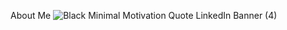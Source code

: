 About Me
![Black Minimal Motivation Quote LinkedIn Banner (4)](https://github.com/user-attachments/assets/78f58185-3e31-47fe-9543-8cdeb6ebd9b4)

<!--
**soumya-thoutam/soumya-thoutam** is a ✨ _special_ ✨ repository because its `README.md` (this file) appears on your GitHub profile.

Here are some ideas to get you started:

- 🔭 I’m currently working on ...
- 🌱 I’m currently learning ...
- 👯 I’m looking to collaborate on ...
- 🤔 I’m looking for help with ...
- 💬 Ask me about ...
- 📫 How to reach me: ...
- 😄 Pronouns: ...
- ⚡ Fun fact: ...
-->
